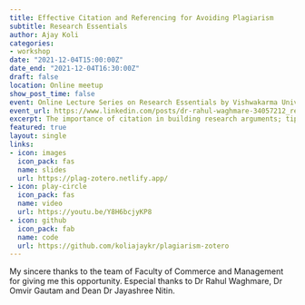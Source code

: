 ```yaml
---
title: Effective Citation and Referencing for Avoiding Plagiarism
subtitle: Research Essentials
author: Ajay Koli
categories:
- workshop
date: "2021-12-04T15:00:00Z"
date_end: "2021-12-04T16:30:00Z"
draft: false
location: Online meetup
show_post_time: false
event: Online Lecture Series on Research Essentials by Vishwakarma University - Pune, India
event_url: https://www.linkedin.com/posts/dr-rahul-waghmare-34057212_research-university-management-activity-6865233393341222912-NVXR
excerpt: The importance of citation in building research arguments; tips to avoid plagiarism and how to use reference management tool Zotero.
featured: true
layout: single
links:
- icon: images
  icon_pack: fas
  name: slides
  url: https://plag-zotero.netlify.app/
- icon: play-circle
  icon_pack: fas
  name: video
  url: https://youtu.be/Y8H6bcjyKP8
- icon: github
  icon_pack: fab
  name: code
  url: https://github.com/koliajaykr/plagiarism-zotero
---
```


My sincere thanks to the team of Faculty of Commerce and Management for giving me this opportunity. Especial thanks to Dr Rahul Waghmare, Dr Omvir Gautam and Dean Dr Jayashree Nitin. 
